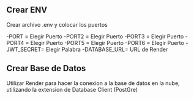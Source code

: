 ## Crear ENV

Crear archivo .env y colocar los puertos

-PORT = Elegir Puerto
-PORT2 = Elegir Puerto
-PORT3 = Elegir Puerto
-PORT4 = Elegir Puerto
-PORT5 = Elegir Puerto
-PORT6 = Elegir Puerto
-JWT_SECRET= Elegir Palabra 
-DATABASE_URL= URL de Render
## Crear Base de Datos

Utilizar Render para hacer la conexion a la base de datos en la nube, utilizando la extension de Database Client (PostGre)


